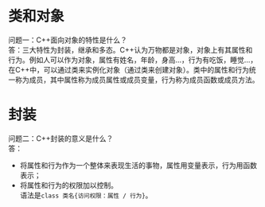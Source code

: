 # 类和对象
问题一：C++面向对象的特性是什么？<br>
答：三大特性为封装，继承和多态。C++认为万物都是对象，对象上有其属性和行为。例如人可以作为对象，属性有姓名，年龄，身高...，行为有吃饭，睡觉...，在C++中，可以通过类来实例化对象（通过类来创建对象）。类中的属性和行为统一称为成员，其中属性称为成员属性或成员变量，行为称为成员函数或成员方法。<br>

# 封装
问题二：C++封装的意义是什么？<br>
答：
- 将属性和行为作为一个整体来表现生活的事物，属性用变量表示，行为用函数表示；
- 将属性和行为的权限加以控制。<br>
语法是`class 类名{访问权限：属性 / 行为}`。